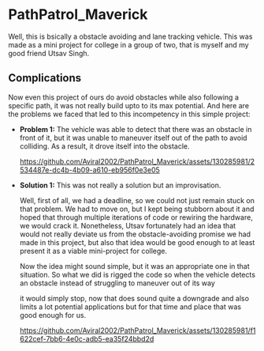 # PathPatrol_Maverick

Well, this is bsically a obstacle avoiding and lane tracking vehicle.
This was made as a mini project for college in a group of two, that is myself and my good friend Utsav Singh.

## Complications

Now even this project of ours do avoid obstacles while also following a specific path, it was not really build upto to its max potential.
And here are the problems we faced that led to this incompetency in this simple project:

- **Problem 1:** The vehicle was able to detect that there was an obstacle in front of it, but it was unable to maneuver itself out of the path to avoid colliding. As a result, it drove itself into the obstacle.

  https://github.com/Aviral2002/PathPatrol_Maverick/assets/130285981/2534487e-dc4b-4b09-a610-eb956f0e3e05
  

- **Solution 1:** This was not really a solution but an improvisation.

  Well, first of all, we had a deadline, so we could not just remain stuck on that problem. We had to move on, but I kept being stubborn about it and hoped that through multiple iterations of code or rewiring the hardware, we would crack it. Nonetheless, Utsav fortunately had an idea that would not really deviate us from the obstacle-avoiding promise we had made in this project, but also that idea would be good enough to at least present it as a viable mini-project for college.

  Now the idea might sound simple, but it was an appropriate one in that situation. So what we did is rigged the code so when the vehicle detects an obstacle instead of struggling to maneuver out of its way

  it would simply stop, now that does sound quite a downgrade and also limits a lot potential applications but for that time and place that was good enough for us.

  https://github.com/Aviral2002/PathPatrol_Maverick/assets/130285981/f1622cef-7bb6-4e0c-adb5-ea35f24bbd2d


               




        
